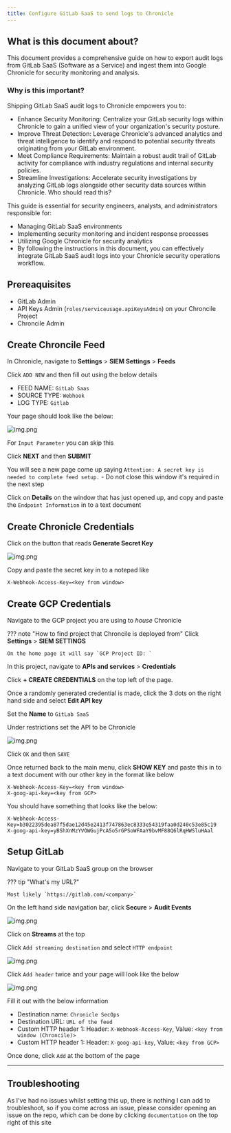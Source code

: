 ```yaml
---
title: Configure GitLab SaaS to send logs to Chronicle
---
```


## What is this document about?

This document provides a comprehensive guide on how to export audit logs from GitLab SaaS (Software as a Service) and ingest them into Google Chronicle for security monitoring and analysis.

### Why is this important?

Shipping GitLab SaaS audit logs to Chronicle empowers you to:

* Enhance Security Monitoring: Centralize your GitLab security logs within Chronicle to gain a unified view of your organization's security posture.
* Improve Threat Detection: Leverage Chronicle's advanced analytics and threat intelligence to identify and respond to potential security threats originating from your GitLab environment.
* Meet Compliance Requirements: Maintain a robust audit trail of GitLab activity for compliance with industry regulations and internal security policies.
* Streamline Investigations: Accelerate security investigations by analyzing GitLab logs alongside other security data sources within Chronicle.
Who should read this?

This guide is essential for security engineers, analysts, and administrators responsible for:

* Managing GitLab SaaS environments
* Implementing security monitoring and incident response processes
* Utilizing Google Chronicle for security analytics
* By following the instructions in this document, you can effectively integrate GitLab SaaS audit logs into your Chronicle security operations workflow.

## Prereaquisites

* GitLab Admin
* API Keys Admin (`roles/serviceusage.apiKeysAdmin`) on your Chroncile Project
* Chroncile Admin

## Create Chroncile Feed

In Chronicle, navigate to **Settings** > **SIEM Settings** > **Feeds**

Click `ADD NEW` and then fill out using the below details

* FEED NAME: `GitLab Saas`
* SOURCE TYPE: `Webhook`
* LOG TYPE: `Gitlab`

Your page should look like the below:

![img.png](../../assets/chronicle-gitlab-saas-set-properties.png)

For `Input Parameter` you can skip this

Click **NEXT** and then **SUBMIT**

You will see a new page come up saying `Attention: A secret key is needed to complete feed setup.` - Do not close this window
it's required in the next step

Click on **Details** on the window that has just opened up, and copy and paste the `Endpoint Information` in to a text document

## Create Chronicle Credentials

Click on the button that reads **Generate Secret Key**

![img.png](../../assets/chronicle-gitlab-saas-secret-key.png)

Copy and paste the secret key in to a notepad like

```text
X-Webhook-Access-Key=<key from window>
```

## Create GCP Credentials

Navigate to the GCP project you are using to _house_ Chronicle

??? note "How to find project that Chroncile is deployed from"
    Click **Settings** > **SIEM SETTINGS**

    On the home page it will say `GCP Project ID: `

In this project, navigate to **APIs and services** > **Credentials**

Click **+ CREATE CREDENTIALS** on the top left of the page.

Once a randomly generated credential is made, click the 3 dots on the right hand side and select **Edit API key**

Set the **Name** to `GitLab SaaS`

Under restrictions set the API to be Chronicle

![img.png](../../assets/chroncile-api-key-restrict.png)

Click `OK` and then `SAVE`

Once returned back to the main menu, click **SHOW KEY** and paste this in to a text document with our other key in the format like below

```text
X-Webhook-Access-Key=<key from window>
X-goog-api-key=<key from GCP>
```

You should have something that looks like the below:

```text
X-Webhook-Access-Key=b3022395dea87f5dae12d45e2413f747863ec8333e54319faa0d240c53e85c19
X-goog-api-key=yBShXnMzYVOWGujPcA5o5rGPSoWFAaY9bvMF88Q6lRqHWSluHAal
```

## Setup GitLab

Navigate to your GitLab SaaS group on the browser

??? tip "What's my URL?"

    Most likely `https://gitlab.com/<company>`

On the left hand side navigation bar, click **Secure** > **Audit Events**

![img.png](../../assets/chronicle-gitlab-saas-secure-auditevents-menu.png)

Click on **Streams** at the top

Click `Add streaming destination` and select `HTTP endpoint`

![img.png](../../assets/chronicle-gitlab-saas-gitlab-auditevents-streaming-destination.png)

Click `Add header` twice and your page will look like the below

![img.png](../../assets/chronicle-gitlab-saas-gitlab-add-destination-dialogue-double-header.png)

Fill it out with the below information

* Destination name: `Chronicle SecOps`
* Destination URL: `URL of the feed`
* Custom HTTP header 1: Header: `X-Webhook-Access-Key`, Value: `<key from window (Chroncile)>`
* Custom HTTP header 1: Header: `X-goog-api-key`, Value: `<key from GCP>`

Once done, click `Add` at the bottom of the page

---

## Troubleshooting

As I've had no issues whilst setting this up, there is nothing I can add to troubleshoot, so if you come across
an issue, please consider opening an issue on the repo, which can be done by clicking `documentation` on the top right of
this site
